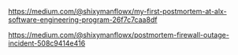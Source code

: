 https://medium.com/@shixymanflowx/my-first-postmortem-at-alx-software-engineering-program-26f7c7caa8df

https://medium.com/@shixymanflowx/postmortem-firewall-outage-incident-508c9414e416
